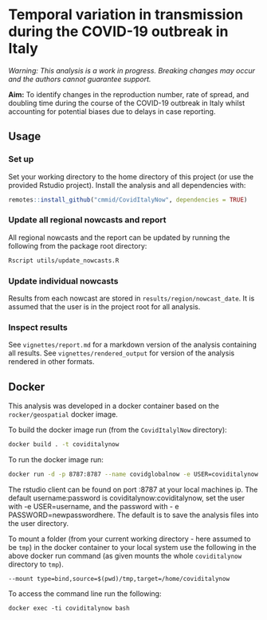
# Temporal variation in transmission during the COVID-19 outbreak in Italy

*Warning: This analysis is a work in progress. Breaking changes may occur and the authors cannot guarantee support.*

**Aim:** To identify changes in the reproduction number, rate of spread, and doubling time during the course of the COVID-19 outbreak in Italy whilst accounting for potential biases due to delays in case reporting.

## Usage

### Set up

Set your working directory to the home directory of this project (or use the provided Rstudio project). Install the analysis and all dependencies with: 

```r
remotes::install_github("cmmid/CovidItalyNow", dependencies = TRUE)
```

### Update all regional nowcasts and report

All regional nowcasts and the report can be updated by running the following from the package root directory:

```bash
Rscript utils/update_nowcasts.R
```

### Update individual nowcasts

Results from each nowcast are stored in `results/region/nowcast_date`. It is assumed that the user is in the project root for all analysis.

### Inspect results

See `vignettes/report.md` for a markdown version of the analysis containing all results. See `vignettes/rendered_output` for version of the analysis rendered in other formats.

## Docker

This analysis was developed in a docker container based on the `rocker/geospatial` docker image. 

To build the docker image run (from the `CovidItalylNow` directory):

```bash
docker build . -t coviditalynow
```

To run the docker image run:

```bash
docker run -d -p 8787:8787 --name covidglobalnow -e USER=coviditalynow -e PASSWORD=coviditalynow coviditalynow
```

The rstudio client can be found on port :8787 at your local machines ip. The default username:password is coviditalynow:coviditalynow, set the user with -e USER=username, and the password with - e PASSWORD=newpasswordhere. The default is to save the analysis files into the user directory.

To mount a folder (from your current working directory - here assumed to be `tmp`) in the docker container to your local system use the following in the above docker run command (as given mounts the whole `coviditalynow` directory to `tmp`).

```{bash, eval = FALSE}
--mount type=bind,source=$(pwd)/tmp,target=/home/coviditalynow 
```

To access the command line run the following:

```{bash, eval = FALSE}
docker exec -ti coviditalynow bash
```
